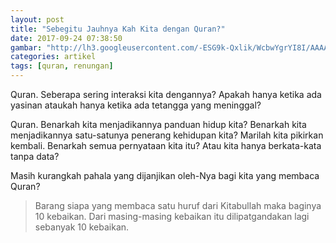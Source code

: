 ```yaml
---
layout: post
title: "Sebegitu Jauhnya Kah Kita dengan Quran?"
date: 2017-09-24 07:38:50
gambar: "http://lh3.googleusercontent.com/-ESG9k-Qxlik/WcbwYgrYI8I/AAAAAAAACRQ/rB71YHyNhE4u8Yx01K__RMwJr5sd1Js6ACLcBGAs/s900/reading_quran_by_yed82-d4jos0r.jpg"
categories: artikel
tags: [quran, renungan]
---
```


Quran. Seberapa sering interaksi kita dengannya? Apakah hanya ketika ada yasinan ataukah hanya ketika ada tetangga yang meninggal?

Quran. Benarkah kita menjadikannya panduan hidup kita? Benarkah kita menjadikannya satu-satunya penerang kehidupan kita? Marilah kita pikirkan kembali. Benarkah semua pernyataan kita itu? Atau kita hanya berkata-kata tanpa data?

Masih kurangkah pahala yang dijanjikan oleh-Nya bagi kita yang membaca Quran?

> Barang siapa yang membaca satu huruf dari Kitabullah maka baginya 10 kebaikan. Dari masing-masing kebaikan itu dilipatgandakan lagi sebanyak 10 kebaikan.